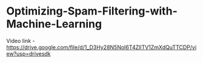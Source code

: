 # Optimizing-Spam-Filtering-with-Machine-Learning

Video link - https://drive.google.com/file/d/1_D3Hy28N5NoI6T4ZlITV1ZmXdQuTTCDP/view?usp=drivesdk
